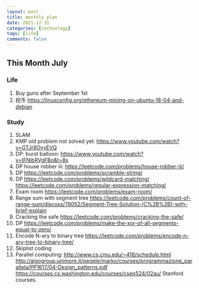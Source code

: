 ```yaml
---
layout: post
title: monthly plan
date: 2021-12-31
categories: [technology]
tags: [life]
comments: false
---
```




## This Month July

### Life

1. Buy guns after September 1st
3. 挖币 https://linuxconfig.org/ethereum-mining-on-ubuntu-18-04-and-debian 

### Study
1. SLAM
2. KMP old problem not solved yet:  https://www.youtube.com/watch?v=GTJr8OvyEVQ 
3. DP: burst balloon: https://www.youtube.com/watch?v=IFNibRVgFBo&t=8s 
4. DP house robber iii: https://leetcode.com/problems/house-robber-iii/ 
5. DP https://leetcode.com/problems/scramble-string/ 
6. DP https://leetcode.com/problems/wildcard-matching/ https://leetcode.com/problems/regular-expression-matching/ 
7. Exam room https://leetcode.com/problems/exam-room/ 
8. Range sum with segment tree https://leetcode.com/problems/count-of-range-sum/discuss/78052/Segment-Tree-Solution-(C%2B%2B)-with-brief-explain
9. Cracking the safe https://leetcode.com/problems/cracking-the-safe/ 
10. DP https://leetcode.com/problems/make-the-xor-of-all-segments-equal-to-zero/ 
11. Encode N-ary to binary tree https://leetcode.com/problems/encode-n-ary-tree-to-binary-tree/
12. Skiplist coding
13. Parallel computing: http://www.cs.cmu.edu/~418/schedule.html http://algogroup.unimore.it/people/marko/courses/programmazione_parallela/PP1617/04-Design_patterns.pdf https://courses.cs.washington.edu/courses/csep524/02au/ Stanford courses.